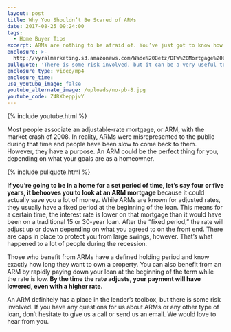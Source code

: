 ```yaml
---
layout: post
title: Why You Shouldn’t Be Scared of ARMs
date: 2017-08-25 09:24:00
tags:
  - Home Buyer Tips
excerpt: ARMs are nothing to be afraid of. You’ve just got to know how to use them.
enclosure: >-
  http://vyralmarketing.s3.amazonaws.com/Wade%20Betz/DFW%20Mortgage%20Lender-%20Why%20You%20Shouldnt%20Be%20Scared%20of%20ARMs.mp4
pullquote: 'There is some risk involved, but it can be a very useful tool.'
enclosure_type: video/mp4
enclosure_time:
use_youtube_image: false
youtube_alternate_image: /uploads/no-pb-8.jpg
youtube_code: Z4RXbeppjvY
---
```



{% include youtube.html %}

Most people associate an adjustable-rate mortgage, or ARM, with the market crash of 2008. In reality, ARMs were misrepresented to the public during that time and people have been slow to come back to them. However, they have a purpose. An ARM could be the perfect thing for you, depending on what your goals are as a homeowner.

{% include pullquote.html %}

**If you’re going to be in a home for a set period of time, let’s say four or five years, it behooves you to look at an ARM mortgage** because it could actually save you a lot of money. While ARMs are known for adjusted rates, they usually have a fixed period at the beginning of the loan. This means for a certain time, the interest rate is lower on that mortgage than it would have been on a traditional 15 or 30-year loan. After the “fixed period,” the rate will adjust up or down depending on what you agreed to on the front end. There are caps in place to protect you from large swings, however. That’s what happened to a lot of people during the recession.

Those who benefit from ARMs have a defined holding period and know exactly how long they want to own a property. You can also benefit from an ARM by rapidly paying down your loan at the beginning of the term while the rate is low. **By the time the rate adjusts, your payment will have lowered, even with a higher rate.**

An ARM definitely has a place in the lender’s toolbox, but there is some risk involved. If you have any questions for us about ARMs or any other type of loan, don’t hesitate to give us a call or send us an email. We would love to hear from you.